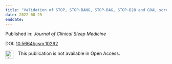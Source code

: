 ```yaml
---
title: "Validation of STOP, STOP-BANG, STOP-BAG, STOP-B28 and GOAL screening tools for identification of obstructive sleep apnea in patients with Parkinson disease"
date: 2022-08-25
enddate:
---
```


Published in: *Journal of Clinical Sleep Medicine*

DOI: [10.5664/jcsm.10262](https://doi.org/10.5664/jcsm.10262)

<img src="https://upload.wikimedia.org/wikipedia/commons/thumb/0/0e/Closed_Access_logo_transparent.svg/1200px-Closed_Access_logo_transparent.svg.png" alt="drawing" width="25" align="left"/> &nbsp;&nbsp;&nbsp;This publication is not available in Open Access.


